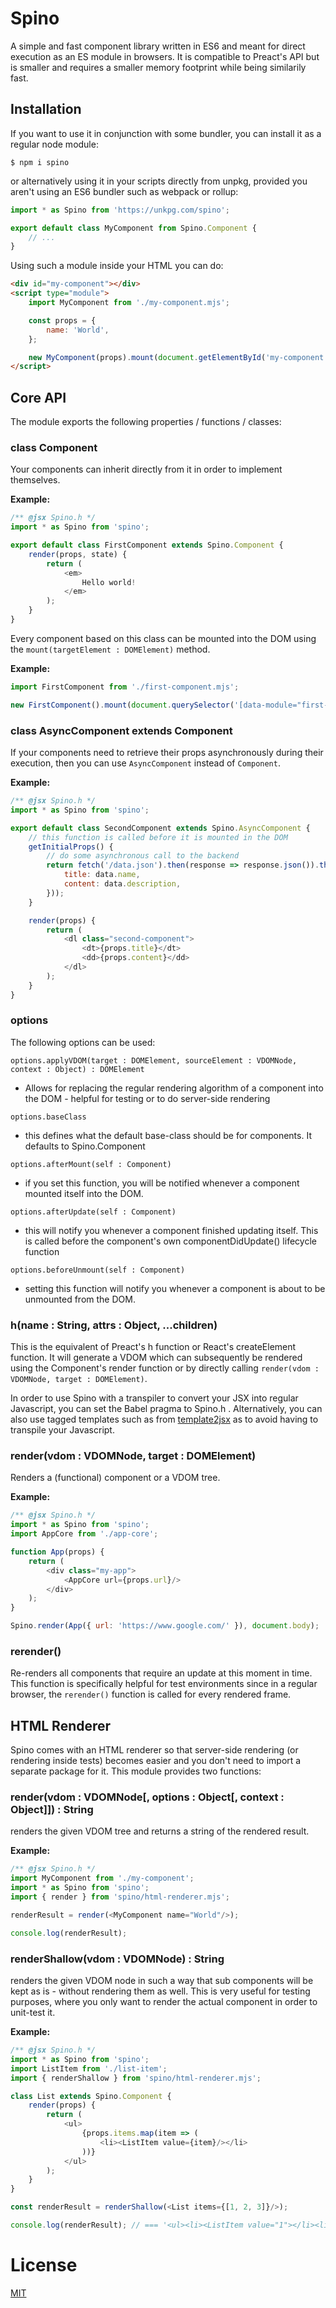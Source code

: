 # Spino

A simple and fast component library written in ES6 and meant for direct execution as an ES module in browsers. It is compatible to Preact's API but is smaller and requires a smaller memory footprint while being similarily fast.

Installation
------------

If you want to use it in conjunction with some bundler, you can install it as a regular node module:

```
$ npm i spino
```

or alternatively using it in your scripts directly from unpkg, provided you aren't using an ES6 bundler such as webpack or rollup:

```js
import * as Spino from 'https://unkpg.com/spino';

export default class MyComponent from Spino.Component {
    // ...
}
```

Using such a module inside your HTML you can do:

```html
<div id="my-component"></div>
<script type="module">
    import MyComponent from './my-component.mjs';

    const props = {
        name: 'World',
    };

    new MyComponent(props).mount(document.getElementById('my-component'));
</script>
```

Core API
--------

The module exports the following properties / functions / classes:

### class Component

Your components can inherit directly from it in order to implement themselves.

**Example:**

```js
/** @jsx Spino.h */
import * as Spino from 'spino';

export default class FirstComponent extends Spino.Component {
    render(props, state) {
        return (
            <em>
                Hello world!
            </em>
        );
    }
}
```

Every component based on this class can be mounted into the DOM using the `mount(targetElement : DOMElement)` method.

**Example:**

```js
import FirstComponent from './first-component.mjs';

new FirstComponent().mount(document.querySelector('[data-module="first-component"]'));
```

### class AsyncComponent extends Component

If your components need to retrieve their props asynchronously during their execution, then you can use `AsyncComponent` instead of `Component`.

**Example:**

```js
/** @jsx Spino.h */
import * as Spino from 'spino';

export default class SecondComponent extends Spino.AsyncComponent {
    // this function is called before it is mounted in the DOM
    getInitialProps() {
        // do some asynchronous call to the backend
        return fetch('/data.json').then(response => response.json()).then(data => ({
            title: data.name,
            content: data.description,
        }));
    }

    render(props) {
        return (
            <dl class="second-component">
                <dt>{props.title}</dt>
                <dd>{props.content}</dd>
            </dl>
        );
    }
}
```

### options

The following options can be used:

`options.applyVDOM(target : DOMElement, sourceElement : VDOMNode, context : Object) : DOMElement`

- Allows for replacing the regular rendering algorithm of a component into the DOM - helpful for testing or to do server-side rendering

`options.baseClass`

- this defines what the default base-class should be for components. It defaults to Spino.Component

`options.afterMount(self : Component)`

- if you set this function, you will be notified whenever a component mounted itself into the DOM.

`options.afterUpdate(self : Component)`

- this will notify you whenever a component finished updating itself. This is called before the component's own componentDidUpdate() lifecycle function

`options.beforeUnmount(self : Component)`

- setting this function will notify you whenever a component is about to be unmounted from the DOM.

### h(name : String, attrs : Object, ...children)

This is the equivalent of Preact's h function or React's createElement function. It will generate a VDOM which can subsequently be rendered using the Component's render function or by directly calling `render(vdom : VDOMNode, target : DOMElement)`.

In order to use Spino with a transpiler to convert your JSX into regular Javascript, you can set the Babel pragma to Spino.h . Alternatively, you can also use tagged templates such as from [template2jsx](http://npmjs.com/package/template2jsx) as to avoid having to transpile your Javascript.

### render(vdom : VDOMNode, target : DOMElement)

Renders a (functional) component or a VDOM tree.

**Example:**

```js
/** @jsx Spino.h */
import * as Spino from 'spino';
import AppCore from './app-core';

function App(props) {
    return (
        <div class="my-app">
            <AppCore url={props.url}/>
        </div>
    );
}

Spino.render(App({ url: 'https://www.google.com/' }), document.body);
```

### rerender()

Re-renders all components that require an update at this moment in time. This function is specifically helpful for test environments since in a regular browser, the `rerender()` function is called for every rendered frame.

HTML Renderer
-------------

Spino comes with an HTML renderer so that server-side rendering (or rendering inside tests) becomes easier and you don't need to import a separate package for it. This module provides two functions:

### render(vdom : VDOMNode[, options : Object[, context : Object]]) : String

renders the given VDOM tree and returns a string of the rendered result.

**Example:**

```js
/** @jsx Spino.h */
import MyComponent from './my-component';
import * as Spino from 'spino';
import { render } from 'spino/html-renderer.mjs';

renderResult = render(<MyComponent name="World"/>);

console.log(renderResult);
```

### renderShallow(vdom : VDOMNode) : String

renders the given VDOM node in such a way that sub components will be kept as is - without rendering them as well. This is very useful for testing purposes, where you only want to render the actual component in order to unit-test it.

**Example:**

```js
/** @jsx Spino.h */
import * as Spino from 'spino';
import ListItem from './list-item';
import { renderShallow } from 'spino/html-renderer.mjs';

class List extends Spino.Component {
    render(props) {
        return (
            <ul>
                {props.items.map(item => (
                    <li><ListItem value={item}/></li>
                ))}
            </ul>
        );
    }
}

const renderResult = renderShallow(<List items={[1, 2, 3]}/>);

console.log(renderResult); // === '<ul><li><ListItem value="1"></li><li><ListItem value="2"/></li><li><ListItem value="3"/></li></ul>'
```

License
=======

[MIT](https://choosealicense.com/licenses/mit/)
